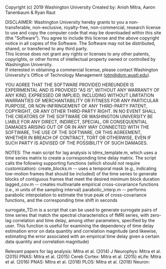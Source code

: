 Copyright (c) 2019 Washington University 
Created by: Anish Mitra, Aaron Tanenbaum & Ryan Raut

DISCLAIMER:
Washington University hereby grants to you a non-transferable, non-exclusive, royalty-free, 
non-commercial, research license to use and copy the computer code that may be downloaded within 
this site (the "Software").  You agree to include this license and the above copyright notice in 
all copies of the Software.  The Software may not be distributed, shared, or transferred to any third party.  
This license does not grant any rights or licenses to any other patents, copyrights, or other forms of 
intellectual property owned or controlled by Washington University.  
If interested in obtaining a commercial license, please contact Washington University's Office of Technology 
Management (otm@dom.wustl.edu).

YOU AGREE THAT THE SOFTWARE PROVIDED HEREUNDER IS EXPERIMENTAL AND IS PROVIDED "AS IS", 
WITHOUT ANY WARRANTY OF ANY KIND, EXPRESSED OR IMPLIED, INCLUDING WITHOUT LIMITATION WARRANTIES 
OF MERCHANTABILITY OR FITNESS FOR ANY PARTICULAR PURPOSE, OR NON-INFRINGEMENT OF ANY THIRD-PARTY PATENT, 
COPYRIGHT, OR ANY OTHER THIRD-PARTY RIGHT.  IN NO EVENT SHALL THE CREATORS OF THE SOFTWARE 
OR WASHINGTON UNIVERSITY BE LIABLE FOR ANY DIRECT, INDIRECT, SPECIAL, OR CONSEQUENTIAL DAMAGES 
ARISING OUT OF OR IN ANY WAY CONNECTED WITH THE SOFTWARE, THE USE OF THE SOFTWARE, OR THIS AGREEMENT, 
WHETHER IN BREACH OF CONTRACT, TORT OR OTHERWISE, EVEN IF SUCH PARTY IS ADVISED OF THE POSSIBILITY OF SUCH 
DAMAGES. 


NOTES:
The main script for lag analysis is tdmx_template.m, which uses a time series matrix to create a corresponding time delay matrix. The script calls the following supporting functions (which should not require customization):
create_blocks.m -- uses a temporal mask (e.g., indicating low-motion frames that should be included) of the time series to generate blocks of contiguous frames that meet the desired minimum block duration
lagged_cov.m -- creates multivariate empirical cross-covariance functions (i.e., in units of the sampling interval)
parabolic_interp.m -- performs parabolic interpolation to estimate the true peak of cross-covariance functions, and the corresponding time shift in seconds

surrogate_TD.m is a script that can be used to generate surrogate pairs of time series that match the spectral characteristics of fMRI series, with zero-lag correlation and time delay, among other parameters, specified by the user. This function is useful for examining the dependency of time delay estimation error on data quantity and correlation magnitude (and likewise, estimating the error associated with an empirical time delay given a certain data quantity and correlation magnitude)

Relevant papers for lag analysis:
Mitra et al. (2014) J Neurophys:
Mitra et al. (2015) PNAS:
Mitra et al. (2015) Cereb Cortex:
Mitra et al. (2015) eLife:
Mitra et al. (2016) PNAS:
Mitra et al. (2018) PLOS:
Mitra et al. (2018) Neuron:
